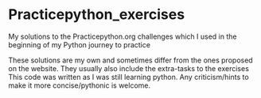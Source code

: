# Practicepython_exercises
My solutions to the Practicepython.org challenges which I used in the beginning of my Python journey to practice

These solutions are my own and sometimes differ from the ones proposed on the website.
They usually also include the extra-tasks to the exercises
This code was written as I was still learning python.
Any criticism/hints to make it more concise/pythonic is welcome.
